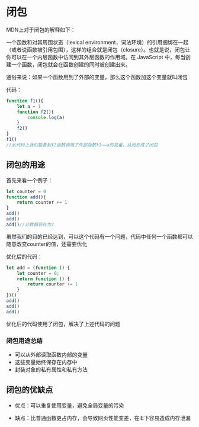 # 闭包

MDN上对于闭包的解释如下：

一个函数和对其周围状态（lexical environment，词法环境）的引用捆绑在一起（或者说函数被引用包围），这样的组合就是闭包（closure）。也就是说，闭包让你可以在一个内层函数中访问到其外层函数的作用域。在 JavaScript 中，每当创建一个函数，闭包就会在函数创建的同时被创建出来。

通俗来说：如果一个函数用到了外部的变量，那么这个函数加这个变量就叫闭包

代码：
```javascript
function f1(){
    let a = 1
    function f2(){
        console.log(a)
    }
    f2()
}
f1()
//从代码上我们能看到f2函数调用了外部函数f1——a的变量，从而形成了闭包
```
## 闭包的用途

首先来看一个例子：
```javascript
let counter = 0
function add(){
    return counter += 1
}
add()
add()
add()//计数器现在为3
```
虽然我们的目的已经达到，可以这个代码有一个问题，代码中任何一个函数都可以随意改变counter的值，还需要优化

优化后的代码：
```javascript
let add = (function () {
    let counter = 0;
    return function () {
        return counter += 1
    }
})()
add()
add()
add()
```
优化后的代码使用了闭包，解决了上述代码的问题

### 闭包用途总结

* 可以从外部读取函数内部的变量
* 这些变量始终保存在内存中
* 封装对象的私有属性和私有方法

## 闭包的优缺点

* 优点：可以重复使用变量，避免全局变量的污染

* 缺点：比普通函数更占内存，会导致网页性能变差，在IE下容易造成内存泄漏

